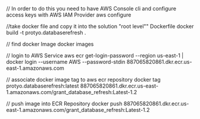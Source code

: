 ﻿
// In order to do this you need to have AWS Console cli and configure access keys with AWS IAM Provider
aws configure

//take docker file and copy it into the solution "root level"" Dockerfile
docker build -t protyo.databaserefresh .

// find docker Image
docker images

// login to AWS Service
aws ecr get-login-password --region us-east-1 | docker login --username AWS --password-stdin 887065820861.dkr.ecr.us-east-1.amazonaws.com

// associate docker image tag to aws ecr repository
docker tag protyo.databaserefresh:latest 887065820861.dkr.ecr.us-east-1.amazonaws.com/grant_database_refresh:Latest-1.2

// push image into ECR Repository
docker push 887065820861.dkr.ecr.us-east-1.amazonaws.com/grant_database_refresh:Latest-1.2


